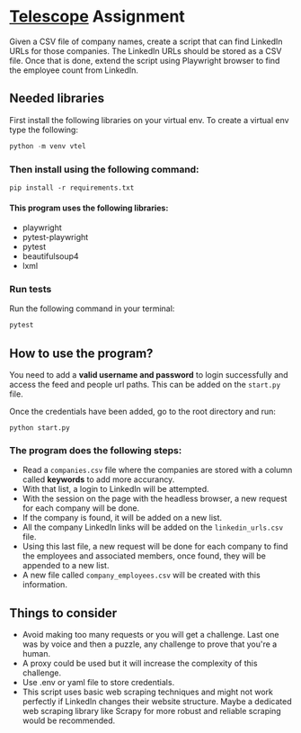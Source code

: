 # [Telescope](https://telescopepartners.com/) Assignment

Given a CSV file of company names, create a script that can find LinkedIn URLs for those companies. The LinkedIn URLs should be stored as a CSV file. Once that is done, extend the script using Playwright browser to find the employee count from LinkedIn.

## Needed libraries

First install the following libraries on your virtual env.
To create a virtual env type the following:

```python
python -m venv vtel
```

### Then install using the following command:

```
pip install -r requirements.txt
```

#### This program uses the following libraries:

- playwright
- pytest-playwright
- pytest
- beautifulsoup4
- lxml

### Run tests

Run the following command in your terminal:

```python
pytest
```

## How to use the program?

You need to add a **valid username and password** to login successfully and access the feed and people url paths.
This can be added on the `start.py` file.

Once the credentials have been added, go to the root directory and run:

```
python start.py
```

### The program does the following steps:

- Read a `companies.csv` file where the companies are stored with a column called **keywords** to add more accurancy.
- With that list, a login to LinkedIn will be attempted.
- With the session on the page with the headless browser, a new request for each company will be done.
- If the company is found, it will be added on a new list.
- All the company LinkedIn links will be added on the `linkedin_urls.csv` file.
- Using this last file, a new request will be done for each company to find the employees and associated members, once found, they will be appended to a new list.
- A new file called `company_employees.csv` will be created with this information.

## Things to consider

- Avoid making too many requests or you will get a challenge. Last one was by voice and then a puzzle, any challenge to prove that you're a human.
- A proxy could be used but it will increase the complexity of this challenge.
- Use .env or yaml file to store credentials.
- This script uses basic web scraping techniques and might not work perfectly if LinkedIn changes their website structure. Maybe a dedicated web scraping library like Scrapy for more robust and reliable scraping would be recommended.
